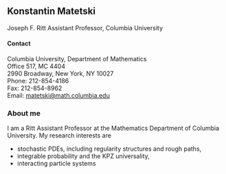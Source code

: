 ## Konstantin Matetski

Joseph F. Ritt Assistant Professor, Columbia University

#### Contact

Columbia University, Department of Mathematics <br/>
Office 517, MC 4404 <br/>
2990 Broadway, New York, NY 10027 <br/>
Phone: 212-854-4186 <br/>
Fax: 212-854-8962 <br/>
Email: <matetski@math.columbia.edu>

### About me

I am a Ritt Assistant Professor at the Mathematics Department of Columbia University. My research interests are

- stochastic PDEs, including regularity structures and rough paths,
- integrable probability and the KPZ universality,
- interacting particle systems
